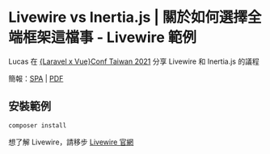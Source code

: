 # Livewire vs Inertia.js | 關於如何選擇全端框架這檔事 - Livewire 範例

Lucas 在 [{Laravel x Vue}Conf Taiwan 2021](https://laravelconf.tw/) 分享 Livewire 和 Inertia.js 的議程

簡報：[SPA](https://laravelconf-2021-livewire-inertiajs-slide.vercel.app/) | [PDF](https://laravelconf-2021-livewire-inertiajs-slide.vercel.app/pdf)

## 安裝範例

```bash
composer install
```

想了解 Livewire，請移步 [Livewire 官網](https://laravel-livewire.com/)
